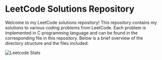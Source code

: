 # LeetCode Solutions Repository

Welcome to my LeetCode solutions repository! This repository contains my solutions to various coding problems from LeetCode. Each problem is implemented in C programming language and can be found in the corresponding file in this repository. Below is a brief overview of the directory structure and the files included:

![Leetcode Stats](https://leetcard.jacoblin.cool/tomosnelli)